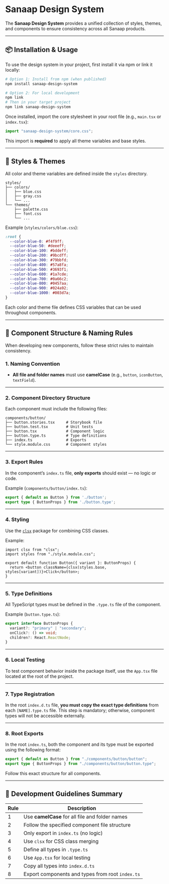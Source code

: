 # Sanaap Design System

The **Sanaap Design System** provides a unified collection of styles, themes, and components to ensure consistency across all Sanaap products.

---

## 📦 Installation & Usage

To use the design system in your project, first install it via npm or link it locally:

```bash
# Option 1: Install from npm (when published)
npm install sanaap-design-system

# Option 2: For local development
npm link
# Then in your target project
npm link sanaap-design-system
```

Once installed, import the core stylesheet in your root file (e.g., `main.tsx` or `index.tsx`):

```ts
import "sanaap-design-system/core.css";
```

This import is **required** to apply all theme variables and base styles.

---

## 🎨 Styles & Themes

All color and theme variables are defined inside the `styles` directory.

```
styles/
├── colors/
│   ├── blue.css
│   ├── gray.css
│   └── ...
└── themes/
    ├── palette.css
    ├── font.css
    └── ...
```

Example (`styles/colors/blue.css`):

```css
:root {
  --color-blue-0: #f4f9ff;
  --color-blue-50: #deeeff;
  --color-blue-100: #bddeff;
  --color-blue-200: #9bcdff;
  --color-blue-300: #79bbfd;
  --color-blue-400: #57a8fa;
  --color-blue-500: #3693f1;
  --color-blue-600: #1a7cde;
  --color-blue-700: #0a66c2;
  --color-blue-800: #0457aa;
  --color-blue-900: #024a92;
  --color-blue-1000: #003d7a;
}
```

Each color and theme file defines CSS variables that can be used throughout components.

---

## 🧩 Component Structure & Naming Rules

When developing new components, follow these strict rules to maintain consistency.

### 1. Naming Convention

* **All file and folder names** must use **camelCase** (e.g., `button`, `iconButton`, `textField`).

---

### 2. Component Directory Structure

Each component must include the following files:

```
components/button/
├── button.stories.tsx     # Storybook file
├── button.test.tsx        # Unit tests
├── button.tsx             # Component logic
├── button.type.ts         # Type definitions
├── index.ts               # Exports
└── style.module.css       # Component styles
```

---

### 3. Export Rules

In the component’s `index.ts` file, **only exports** should exist — no logic or code.

Example (`components/button/index.ts`):

```ts
export { default as Button } from './button';
export type { ButtonProps } from './button.type';
```

---

### 4. Styling

Use the [`clsx`](https://github.com/lukeed/clsx) package for combining CSS classes.

Example:

```tsx
import clsx from "clsx";
import styles from "./style.module.css";

export default function Button({ variant }: ButtonProps) {
  return <button className={clsx(styles.base, styles[variant])}>Click</button>;
}
```

---

### 5. Type Definitions

All TypeScript types must be defined in the `.type.ts` file of the component.

Example (`button.type.ts`):

```ts
export interface ButtonProps {
  variant?: "primary" | "secondary";
  onClick?: () => void;
  children?: React.ReactNode;
}
```

---

### 6. Local Testing

To test component behavior inside the package itself, use the `App.tsx` file located at the root of the project.

---

### 7. Type Registration

In the root `index.d.ts` file, **you must copy the exact type definitions** from each `[NAME].type.ts` file.
This step is mandatory; otherwise, component types will not be accessible externally.

---

### 8. Root Exports

In the root `index.ts`, both the component and its type must be exported using the following format:

```ts
export { default as Button } from "./components/button/button";
export type { ButtonProps } from "./components/button/button.type";
```

Follow this exact structure for all components.

---

## 🧪 Development Guidelines Summary

| Rule | Description                                      |
| ---- | ------------------------------------------------ |
| 1    | Use **camelCase** for all file and folder names  |
| 2    | Follow the specified component file structure    |
| 3    | Only export in `index.ts` (no logic)             |
| 4    | Use `clsx` for CSS class merging                 |
| 5    | Define all types in `.type.ts`                   |
| 6    | Use `App.tsx` for local testing                  |
| 7    | Copy all types into `index.d.ts`                 |
| 8    | Export components and types from root `index.ts` |
